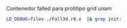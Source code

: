 Contenedor falled para protitipo grid unam

~~~bash
LD_DEBUG=files ./Fall3d.r8.x  |& grep init:
~~~
